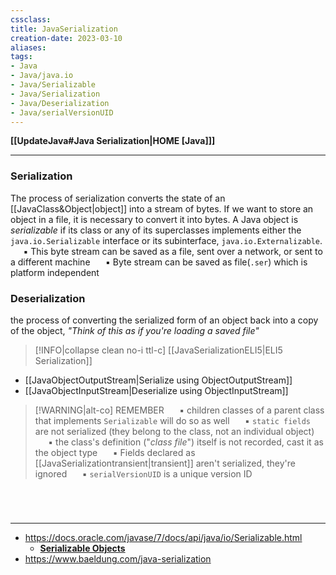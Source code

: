 ```yaml
---
cssclass:
title: JavaSerialization
creation-date: 2023-03-10
aliases:
tags:
- Java
- Java/java.io
- Java/Serializable
- Java/Serialization
- Java/Deserialization
- Java/serialVersionUID
---
```

**[[UpdateJava#Java Serialization|HOME [Java]]]**

---
### Serialization
The process of serialization converts the state of an [[JavaClass&Object|object]] into a stream of bytes. If we want to store an object in a file, it is necessary to convert it into bytes. A Java object is *serializable* if its class or any of its superclasses implements either the `java.io.Serializable` interface or its subinterface, `java.io.Externalizable`.
$\quad$ ▪ This byte stream can be saved as a file, sent over a network, or sent to a different machine
$\quad$ ▪ Byte stream can be saved as file(`.ser`) which is platform independent

### Deserialization
the process of converting the serialized form of an object back into a copy of the object, *"Think of this as if you're loading a saved file"*

>[!INFO|collapse clean no-i ttl-c] [[JavaSerializationELI5|ELI5 Serialization]]

- [[JavaObjectOutputStream|Serialize using ObjectOutputStream]]
- [[JavaObjectInputStream|Deserialize using ObjectInputStream]]

>[!WARNING|alt-co] REMEMBER
> $\quad$ ▪ children classes of a parent class that implements `Serializable` will do so as well
> $\quad$ ▪ `static fields` are not serialized (they belong to the class, not an individual object)
> $\quad$ ▪ the class's definition ("*class file*") itself is not recorded, cast it as the object type
> $\quad$ ▪ Fields declared as [[JavaSerializationtransient|transient]] aren't serialized, they're ignored
> $\quad$ ▪ `serialVersionUID` is a unique version ID

<br>

# 
---
- https://docs.oracle.com/javase/7/docs/api/java/io/Serializable.html
	- **[Serializable Objects](https://docs.oracle.com/javase/tutorial/jndi/objects/serial.html)**
- https://www.baeldung.com/java-serialization